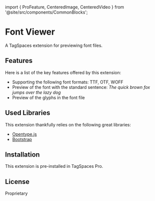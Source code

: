 import { ProFeature, CenteredImage, CenteredVideo } from '@site/src/components/CommonBlocks';

# Font Viewer

<ProFeature />

A TagSpaces extension for previewing font files.

## Features

Here is a list of the key features offered by this extension:

- Supporting the following font formats: TTF, OTF, WOFF
- Preview of the font with the standard sentence: _The quick brown fox jumps over the lazy dog_
- Preview of the glyphs in the font file

<CenteredImage
    caption="Screenshot of the font viewer extension"
    src="/media/extensions/font-viewer-lead.png"
    showCaption
    maxWidth="650px"
  />

## Used Libraries

This extension thankfully relies on the following great libraries:

- [Opentype.js](https://opentype.js.org/)
- [Bootstrap](https://getbootstrap.com/)

## Installation

This extension is pre-installed in TagSpaces Pro.

## License

Proprietary
